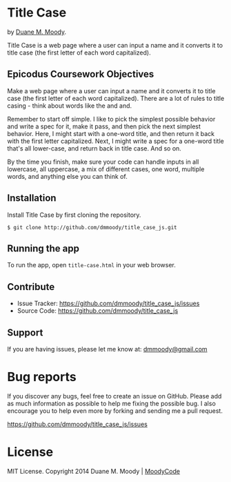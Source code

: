Title Case
==========

by <a href="http://duanemoody.io" target="_blank">Duane M. Moody</a>.

Title Case is a web page where a user can input a name and it converts it to title case (the first letter of each word capitalized).

Epicodus Coursework Objectives
------------------------------

Make a web page where a user can input a name and it converts it to title case (the first letter of each word capitalized). There are a lot of rules to title casing - think about words like the and and.

Remember to start off simple. I like to pick the simplest possible behavior and write a spec for it, make it pass, and then pick the next simplest behavior. Here, I might start with a one-word title, and then return it back with the first letter capitalized. Next, I might write a spec for a one-word title that's all lower-case, and return back in title case. And so on.

By the time you finish, make sure your code can handle inputs in all lowercase, all uppercase, a mix of different cases, one word, multiple words, and anything else you can think of.

Installation
------------

Install Title Case by first cloning the repository.  
```
$ git clone http://github.com/dmmoody/title_case_js.git
```

Running the app
---------------

To run the app, open ```title-case.html``` in your web browser.

Contribute
----------

- Issue Tracker: https://github.com/dmmoody/title_case_js/issues
- Source Code: https://github.com/dmmoody/title_case_js

Support
-------

If you are having issues, please let me know at: dmmoody@gmail.com

Bug reports
===========

If you discover any bugs, feel free to create an issue on GitHub. Please add as much information as possible to help me fixing the possible bug. I also encourage you to help even more by forking and sending me a pull request.

https://github.com/dmmoody/title_case_js/issues

License
=======

MIT License. Copyright 2014 Duane M. Moody | <a href="http://moodyco.de">MoodyCode</a>